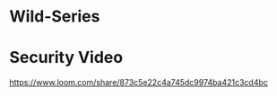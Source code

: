 # Wild-Series

<h1> Security Video </h1>

https://www.loom.com/share/873c5e22c4a745dc9974ba421c3cd4bc
